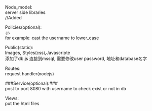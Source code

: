 Node_model:  
  server side libraries  
  //Added
  
Policies(optional):  
  .js  
  for example: cast the username to lower_case  

Public(static):  
  Images, Styles(css),Javascripte  
  添加了db.js 连接到mssql, 需要修改user password, 地址和database名字
  
Routes:  
  request handler(nodejs)  
    
###Service(optional):###  
  post to port 8080 with username to check exist or not in db

Views:  
  put the html files  

